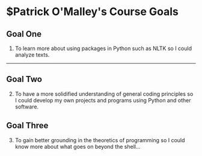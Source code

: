 
# $Patrick O'Malley's Course Goals

## Goal One
1. To learn more about using packages in Python such as NLTK so I could analyze texts.

-----




## Goal Two

2. To have a more solidified understanding of general coding principles so I could develop my own projects and programs using Python and other software.

## Goal Three

3. To gain better grounding in the theoretics of programming so I could know more about what goes on beyond the shell…


